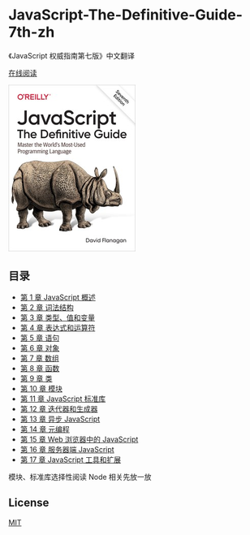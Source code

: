 # JavaScript-The-Definitive-Guide-7th-zh

《JavaScript 权威指南第七版》中文翻译

[在线阅读](https://javascript-the-definitive-guide-7th.books.scottwu.cn/)

![](https://raw.githubusercontent.com/wyx-scottwu/JavaScript-The-Definitive-Guide-7th/main/docs/cover.jpg)

## 目录

- [第 1 章 JavaScript 概述](docs/ch1.md)
- [第 2 章 词法结构](docs/ch2.md)
- [第 3 章 类型、值和变量](docs/ch3.md)
- [第 4 章 表达式和运算符](docs/ch4.md)
- [第 5 章 语句](docs/ch5.md)
- [第 6 章 对象](docs/ch6.md)
- [第 7 章 数组](docs/ch7.md)
- [第 8 章 函数](docs/ch8.md)
- [第 9 章 类](docs/ch9.md)
- [第 10 章 模块](docs/ch10.md)
- [第 11 章 JavaScript 标准库](docs/ch11.md)
- [第 12 章 迭代器和生成器](docs/ch12.md)
- [第 13 章 异步 JavaScript](docs/ch13.md)
- [第 14 章 元编程](docs/ch14.md)
- [第 15 章 Web 浏览器中的 JavaScript](docs/ch15.md)
- [第 16 章 服务器端 JavaScript](docs/ch16.md)
- [第 17 章 JavaScript 工具和扩展](docs/ch17.md)

模块、标准库选择性阅读
Node 相关先放一放

## License

[MIT](./LICENSE)

